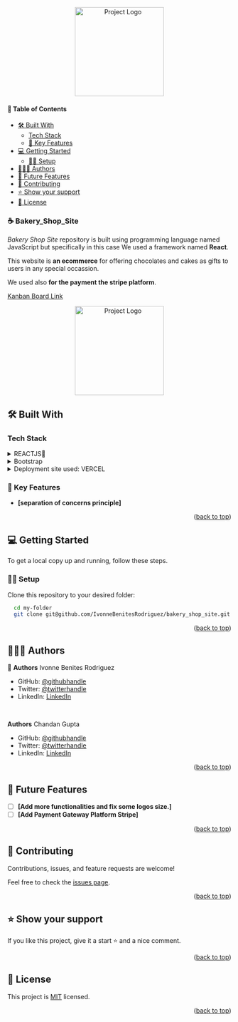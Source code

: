 <p align="center">
  <img src="../bakery_shop_site/src/assets/logo.png" alt="Project Logo" width="200"/>
</p>


#### 📗 Table of Contents

- [🛠 Built With ](#-built-with-)
  - [Tech Stack ](#tech-stack-)
  - [📕 Key Features ](#-key-features-)
- [💻 Getting Started ](#-getting-started-)
  - [💪🏻 Setup](#-setup)
- [👩🏽‍💻 Authors ](#-authors-)
- [🔭 Future Features ](#-future-features-)
- [🤝 Contributing ](#-contributing-)
- [⭐️ Show your support ](#️-show-your-support-)
- [📝 License ](#-license-)

<!-- PROJECT DESCRIPTION -->

### ☕️ Bakery_Shop_Site <a name="about-project"></a>

*Bakery Shop Site* repository is built using programming language named JavaScript but specifically in this case We used a framework named **React**. 

This website is **an ecommerce** for offering chocolates and cakes as gifts to users in any special occassion.

We used also **for the payment the stripe platform**.
<br/>

[Kanban Board Link](https://github.com/users/IvonneBenitesRodriguez/projects/22)<p align="center">
  <img src="assets/logo.png" alt="Project Logo" width="200"/>
</p>

## 🛠 Built With <a name="built-with"></a>

### Tech Stack <a name="tech-stack"></a>

<details>
<summary>REACTJS📕</summary>
  <ul>
    <li><a href="https://react.dev/">React</a></li>
  </ul>
  </details>
  <details>
      <summary>Bootstrap</summary>
      <ul>
          <li><a href="https://getbootstrap.com">Bootstrap</a></li>
    </ul>
    </details>
    <details>
        <summary>Deployment site used: VERCEL</summary>
        <ul>
            <li><a href="https://vercel.com/">Vercel</a></li>
        </ul>
    </details>

### 📕 Key Features <a name="key-features"></a>
- **[separation of concerns principle]**

<p align="right">(<a href="#readme-top">back to top</a>)</p>

## 💻 Getting Started <a name="getting-started"></a>

To get a local copy up and running, follow these steps.

### 💪🏻 Setup

Clone this repository to your desired folder:


```sh
  cd my-folder
  git clone git@github.com/IvonneBenitesRodriguez/bakery_shop_site.git
  ```

<p align="right">(<a href="#readme-top">back to top</a>)</p>

## 👩🏽‍💻 Authors <a name="author"></a>

🌸 **Authors** Ivonne Benites Rodriguez <br/>

- GitHub: [@githubhandle](https://github.com/IvonneBenitesRodriguez)
- Twitter: [@twitterhandle](https://twitter.com/IvonneBenitesR)
- LinkedIn: [LinkedIn](https://www.linkedin.com/in/ivonnebenites/)
<br/>

 **Authors** Chandan Gupta <br/>
- GitHub: [@githubhandle](https://github.com/chandan-devs-tech)
- Twitter: [@twitterhandle](https://twitter.com/chandanguptadev)
- LinkedIn: [LinkedIn](https://www.linkedin.com/in/chandangupta-devs/)


<p align="right">(<a href="#readme-top">back to top</a>)</p>

## 🔭 Future Features <a name="future-features"></a>

- [ ] **[Add more functionalities and fix some logos size.]**
- [ ] **[Add Payment Gateway Platform Stripe]**

<p align="right">(<a href="#readme-top">back to top</a>)</p>

## 🤝 Contributing <a name="contributing"></a>

Contributions, issues, and feature requests are welcome!

Feel free to check the [issues page](https://github.com/IvonneBenitesRodriguez/bakery_shop_site/issues).

<p align="right">(<a href="#readme-top">back to top</a>)</p>

## ⭐️ Show your support <a name="support"></a>

If you like this project, give it a start ⭐️ and a nice comment.

<p align="right">(<a href="#readme-top">back to top</a>)</p>

<!-- LICENSE -->

## 📝 License <a name="license"></a>

This project is [MIT](./LICENSE) licensed.

<p align="right">(<a href="#readme-top">back to top</a>)</p>

